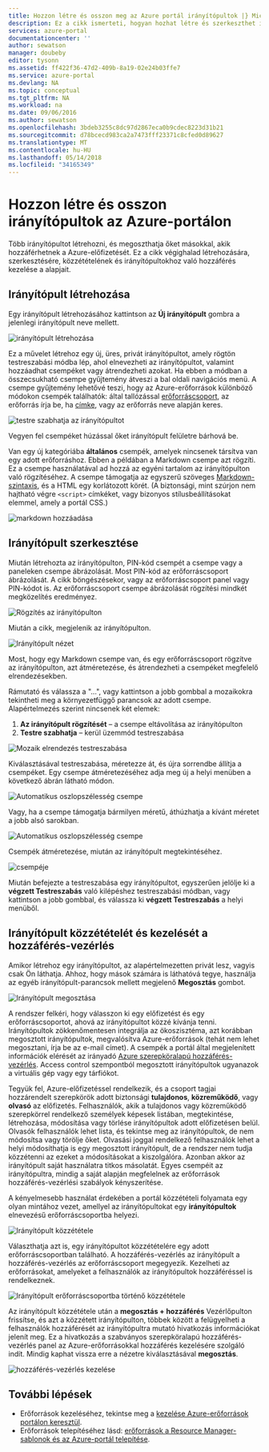 ```yaml
---
title: Hozzon létre és osszon meg az Azure portál irányítópultok |} Microsoft Docs
description: Ez a cikk ismerteti, hogyan hozhat létre és szerkeszthet irányítópultok az Azure portálon.
services: azure-portal
documentationcenter: ''
author: sewatson
manager: doubeby
editor: tysonn
ms.assetid: ff422f36-47d2-409b-8a19-02e24b03ffe7
ms.service: azure-portal
ms.devlang: NA
ms.topic: conceptual
ms.tgt_pltfrm: NA
ms.workload: na
ms.date: 09/06/2016
ms.author: sewatson
ms.openlocfilehash: 3bdeb3255c8dc97d2867eca0b9cdec8223d31b21
ms.sourcegitcommit: d78bcecd983ca2a7473fff23371c8cfed0d89627
ms.translationtype: MT
ms.contentlocale: hu-HU
ms.lasthandoff: 05/14/2018
ms.locfileid: "34165349"
---
```

# <a name="create-and-share-dashboards-in-the-azure-portal"></a>Hozzon létre és osszon irányítópultok az Azure-portálon
Több irányítópultot létrehozni, és megoszthatja őket másokkal, akik hozzáférhetnek a Azure-előfizetését.  Ez a cikk végighalad létrehozására, szerkesztésére, közzétételének és irányítópultokhoz való hozzáférés kezelése a alapjait.

## <a name="create-a-dashboard"></a>Irányítópult létrehozása
Egy irányítópult létrehozásához kattintson az **Új irányítópult** gombra a jelenlegi irányítópult neve mellett.  

![irányítópult létrehozása](./media/azure-portal-dashboards/new-dashboard.png)

Ez a művelet létrehoz egy új, üres, privát irányítópultot, amely rögtön testreszabási módba lép, ahol elnevezheti az irányítópultot, valamint hozzáadhat csempéket vagy átrendezheti azokat.  Ha ebben a módban a összecsukható csempe gyűjtemény átveszi a bal oldali navigációs menü.  A csempe gyűjtemény lehetővé teszi, hogy az Azure-erőforrások különböző módokon csempék találhatók: által tallózással [erőforráscsoport](../azure-resource-manager/resource-group-overview.md#resource-groups), az erőforrás írja be, ha [címke](../azure-resource-manager/resource-group-using-tags.md), vagy az erőforrás neve alapján keres.  

![testre szabhatja az irányítópultot](./media/azure-portal-dashboards/customize-dashboard.png)

Vegyen fel csempéket húzással őket irányítópult felületre bárhová be.

Van egy új kategóriába **általános** csempék, amelyek nincsenek társítva van egy adott erőforráshoz.  Ebben a példában a Markdown csempe azt rögzíti.  Ez a csempe használatával ad hozzá az egyéni tartalom az irányítópulton való rögzítéséhez.  A csempe támogatja az egyszerű szöveges [Markdown-szintaxis](https://daringfireball.net/projects/markdown/syntax), és a HTML egy korlátozott körét.  (A biztonsági, mint szúrjon nem hajtható végre `<script>` címkéket, vagy bizonyos stílusbeállításokat elemmel, amely a portál CSS.) 

![markdown hozzáadása](./media/azure-portal-dashboards/add-markdown.png)

## <a name="edit-a-dashboard"></a>Irányítópult szerkesztése
Miután létrehozta az irányítópulton, PIN-kód csempét a csempe vagy a paneleken csempe ábrázolását. Most PIN-kód az erőforráscsoport ábrázolását. A cikk böngészésekor, vagy az erőforráscsoport panel vagy PIN-kódot is. Az erőforráscsoport csempe ábrázolását rögzítési mindkét megközelítés eredményez.

![Rögzítés az irányítópulton](./media/azure-portal-dashboards/pin-to-dashboard.png)

Miután a cikk, megjelenik az irányítópulton.

![Irányítópult nézet](./media/azure-portal-dashboards/view-dashboard.png)

Most, hogy egy Markdown csempe van, és egy erőforráscsoport rögzítve az irányítópulton, azt átméretezése, és átrendezheti a csempéket megfelelő elrendezésekben.

Rámutató és válassza a "...", vagy kattintson a jobb gombbal a mozaikokra tekintheti meg a környezetfüggő parancsok az adott csempe. Alapértelmezés szerint nincsenek két elemek:

1. **Az irányítópult rögzítését** – a csempe eltávolítása az irányítópulton
2. **Testre szabhatja** – kerül üzemmód testreszabása

![Mozaik elrendezés testreszabása](./media/azure-portal-dashboards/customize-tile.png)

Kiválasztásával testreszabása, méretezze át, és újra sorrendbe állítja a csempéket. Egy csempe átméretezéséhez adja meg új a helyi menüben a következő ábrán látható módon.

![Automatikus oszlopszélesség csempe](./media/azure-portal-dashboards/resize-tile.png)

Vagy, ha a csempe támogatja bármilyen méretű, áthúzhatja a kívánt méretet a jobb alsó sarokban.

![Automatikus oszlopszélesség csempe](./media/azure-portal-dashboards/resize-corner.png)

Csempék átméretezése, miután az irányítópult megtekintéséhez.

![csempéje](./media/azure-portal-dashboards/view-tile.png)

Miután befejezte a testreszabása egy irányítópultot, egyszerűen jelölje ki a **végzett Testreszabás** való kilépéshez testreszabási módban, vagy kattintson a jobb gombbal, és válassza ki **végzett Testreszabás** a helyi menüből.

## <a name="publish-a-dashboard-and-manage-access-control"></a>Irányítópult közzétételét és kezelését a hozzáférés-vezérlés
Amikor létrehoz egy irányítópultot, az alapértelmezetten privát lesz, vagyis csak Ön láthatja.  Ahhoz, hogy mások számára is láthatóvá tegye, használja az egyéb irányítópult-parancsok mellett megjelenő **Megosztás** gombot.

![Irányítópult megosztása](./media/azure-portal-dashboards/share-dashboard.png)

A rendszer felkéri, hogy válasszon ki egy előfizetést és egy erőforráscsoportot, ahová az irányítópultot közzé kívánja tenni. Irányítópultok zökkenőmentesen integrálja az ökoszisztéma, azt korábban megosztott irányítópultok, megvalósítva Azure-erőforrások (tehát nem lehet megosztani, írja be az e-mail címet).  A csempék a portál által megjelenített információk elérését az irányadó [Azure szerepköralapú hozzáférés-vezérlés](../role-based-access-control/role-assignments-portal.md). Access control szempontból megosztott irányítópultok ugyanazok a virtuális gép vagy egy tárfiókot.  

Tegyük fel, Azure-előfizetéssel rendelkezik, és a csoport tagjai hozzárendelt szerepkörök adott biztonsági **tulajdonos**, **közreműködő**, vagy **olvasó** az előfizetés.  Felhasználók, akik a tulajdonos vagy közreműködő szerepkörrel rendelkező személyek képesek listában, megtekintése, létrehozása, módosítása vagy törlése irányítópultok adott előfizetésen belül.  Olvasók felhasználók lehet lista, és tekintse meg az irányítópultok, de nem módosítsa vagy törölje őket.  Olvasási joggal rendelkező felhasználók lehet a helyi módosíthatja is egy megosztott irányítópult, de a rendszer nem tudja közzétenni az ezeket a módosításokat a kiszolgálóra.  Azonban akkor az irányítópult saját használatra titkos másolatát.  Egyes csempéit az irányítópultra, mindig a saját alapján megfelelnek az erőforrások hozzáférés-vezérlési szabályok kényszerítése.  

A kényelmesebb használat érdekében a portál közzétételi folyamata egy olyan mintához vezet, amellyel az irányítópultokat egy **irányítópultok** elnevezésű erőforráscsoportba helyezi.  

![Irányítópult közzététele](./media/azure-portal-dashboards/publish-dashboard.png)

Választhatja azt is, egy irányítópultot közzétételére egy adott erőforráscsoportban található.  A hozzáférés-vezérlés az irányítópult a hozzáférés-vezérlés az erőforráscsoport megegyezik.  Kezelheti az erőforrásokat, amelyeket a felhasználók az irányítópultok hozzáféréssel is rendelkeznek.

![Irányítópult erőforráscsoportba történő közzététele](./media/azure-portal-dashboards/publish-to-resource-group.png)

Az irányítópult közzététele után a **megosztás + hozzáférés** Vezérlőpulton frissítse, és azt a közzétett irányítópulton, többek között a felügyelheti a felhasználók hozzáférését az irányítópultra mutató hivatkozás információkat jelenít meg.  Ez a hivatkozás a szabványos szerepköralapú hozzáférés-vezérlés panel az Azure-erőforrásokkal hozzáférés kezelésére szolgáló indít.  Mindig kaphat vissza erre a nézetre kiválasztásával **megosztás**.

![hozzáférés-vezérlés kezelése](./media/azure-portal-dashboards/manage-access.png)

## <a name="next-steps"></a>További lépések
* Erőforrások kezeléséhez, tekintse meg a [kezelése Azure-erőforrások portálon keresztül](../azure-resource-manager/resource-group-portal.md).
* Erőforrások telepítéséhez lásd: [erőforrások a Resource Manager-sablonok és az Azure-portál telepítése](../azure-resource-manager/resource-group-template-deploy-portal.md).

